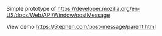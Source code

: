 Simple prototype of https://developer.mozilla.org/en-US/docs/Web/API/Window/postMessage

View demo <https://5tephen.com/post-message/parent.html>
